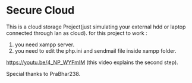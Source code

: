 # Secure Cloud

This is a cloud storage Project(just simulating your external hdd or laptop connected through lan as cloud).
for this project to work :
1) you need xampp server.
2) you need to edit the php.ini and sendmail file inside xampp folder.

https://youtu.be/4_NP_WYFmIM (this video explains the second step).

Special thanks to PraBhar238.
